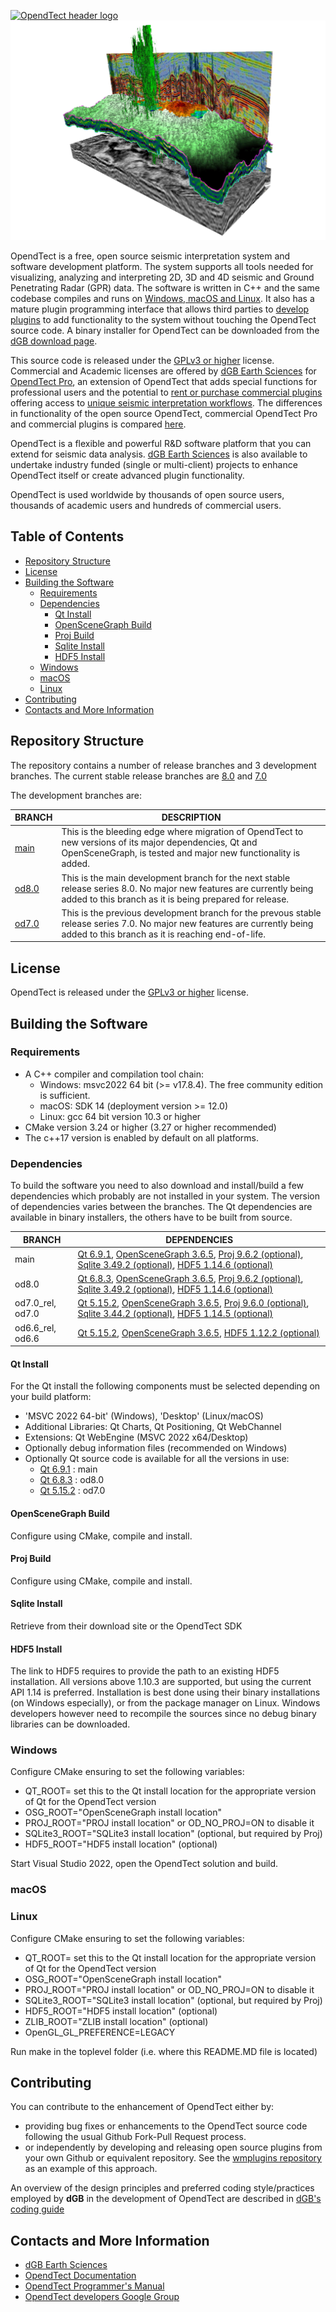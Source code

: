 [![OpendTect header logo][header-img]](https://dgbes.com/index.php/software#free)
[![Example][example-img]]()

OpendTect is a free, open source seismic interpretation system and software development platform. The system supports all tools needed for visualizing, analyzing and interpreting 2D, 3D and 4D seismic and Ground Penetrating Radar (GPR) data. The software is written in C++ and the same codebase compiles and runs on [Windows, macOS and Linux](https://dgbes.com/index.php/software/supported-platforms). It also has a mature plugin programming interface that allows third parties to [develop plugins](https://dgbes.com/index.php/services/research-development#develop-your-own-plugins) to add functionality to the system without touching the OpendTect source code. A binary installer for OpendTect can be downloaded from the [dGB download page](https://dgbes.com/index.php/download).

This source code is released under the [GPLv3 or higher](https://www.gnu.org/licenses/gpl-3.0.html) license. Commercial and Academic licenses are offered by [dGB Earth Sciences](https://dgbes.com) for [OpendTect Pro](https://dgbes.com/index.php/software#commercial), an extension of OpendTect that adds special functions for professional users and the potential to [rent or purchase commercial plugins](https://prostore.dgbes.com/) offering access to [unique seismic interpretation workflows](https://dgbes.com/index.php/software/plugins). The differences in functionality of the open source OpendTect, commercial OpendTect Pro and commercial plugins is compared [here](https://dgbes.com/index.php/software/supported-functionality).

OpendTect is a flexible and powerful R&D software platform that you can extend for seismic data analysis. [dGB Earth Sciences](https://dgbes.com/index.php/services/research-development) is also available to undertake industry funded (single or multi-client) projects to enhance OpendTect itself or create advanced plugin functionality. 

OpendTect is used worldwide by thousands of open source users, thousands of academic users and hundreds of commercial users.
## Table of Contents

- [Repository Structure](#repository-structure)
- [License](#license)
- [Building the Software](#building-the-software)
	- [Requirements](#requirements)
	- [Dependencies](#dependencies)
		- [Qt Install](#qt-install)
		- [OpenSceneGraph Build](#openscenegraph-build)
		- [Proj Build](#proj-build)
		- [Sqlite Install](#sqlite-install)
		- [HDF5 Install](#hdf5-install)
 	- [Windows](#windows)
 	- [macOS](#macos)
 	- [Linux](#linux)
- [Contributing](#contributing)
- [Contacts and More Information](#contacts-and-more-information)

## Repository Structure
The repository contains a number of release branches and 3 development branches. The current stable release branches are [8.0](https://github.com/OpendTect/OpendTect/tree/od8.0) and [7.0](https://github.com/OpendTect/OpendTect/tree/od7.0)

The development branches are:

| BRANCH | DESCRIPTION |
| -------------| ----------------- |
| [main](https://github.com/OpendTect/OpendTect/tree/main) | This is the bleeding edge where migration of OpendTect to new versions of its major dependencies, Qt and OpenSceneGraph, is tested and major new functionality is added.  |
| [od8.0](https://github.com/OpendTect/OpendTect/tree/od8.0)  | This is the main development branch for the next stable release series 8.0. No major new features are currently being added to this branch as it is being prepared for release. |
| [od7.0](https://github.com/OpendTect/OpendTect/tree/od7.0)  | This is the previous development branch for the prevous stable release series 7.0. No major new features are currently being added to this branch as it is reaching end-of-life. |

## License
OpendTect is released under the [GPLv3 or higher](https://www.gnu.org/licenses/gpl-3.0.html) license.

## Building the Software
### Requirements

- A C++ compiler and compilation tool chain:
	- Windows: msvc2022 64 bit (>= v17.8.4). The free community edition is sufficient.
	- macOS: SDK 14 (deployment version >= 12.0)
	- Linux: gcc 64 bit version 10.3 or higher
- CMake version 3.24 or higher (3.27 or higher recommended)
- The c++17 version is enabled by default on all platforms.

### Dependencies
To build the software you need to also download and install/build a few dependencies which probably are not installed in your system. The version of dependencies varies between the branches. The Qt dependencies are available in binary installers, the others have to be built from source.

| BRANCH | DEPENDENCIES |
| -------------| ----------------- |
| main | [Qt 6.9.1](https://download.qt.io/archive/qt/6.9/6.9.1/), [OpenSceneGraph 3.6.5](https://github.com/openscenegraph/OpenSceneGraph/archive/OpenSceneGraph-3.6.5.tar.gz), [Proj 9.6.2 (optional)](https://download.osgeo.org/proj/proj-9.6.0.tar.gz), [Sqlite 3.49.2 (optional)](https://www.sqlite.org/download.html), [HDF5 1.14.6 (optional)](https://www.hdfgroup.org/downloads/hdf5) |
| od8.0 | [Qt 6.8.3](https://download.qt.io/archive/qt/6.8/6.8.3/), [OpenSceneGraph 3.6.5](https://github.com/openscenegraph/OpenSceneGraph/archive/OpenSceneGraph-3.6.5.tar.gz), [Proj 9.6.2 (optional)](https://download.osgeo.org/proj/proj-9.6.2.tar.gz), [Sqlite 3.49.2 (optional)](https://www.sqlite.org/download.html), [HDF5 1.14.6 (optional)](https://www.hdfgroup.org/downloads/hdf5) |
| od7.0_rel, od7.0 | [Qt 5.15.2](https://download.qt.io/archive/qt/5.15/5.15.2/), [OpenSceneGraph 3.6.5](https://github.com/openscenegraph/OpenSceneGraph/archive/OpenSceneGraph-3.6.5.tar.gz), [Proj 9.6.0 (optional)](https://download.osgeo.org/proj/proj-9.6.2.tar.gz), [Sqlite 3.44.2 (optional)](https://www.sqlite.org/download.html), [HDF5 1.14.5 (optional)](https://www.hdfgroup.org/downloads/hdf5) |
| od6.6_rel, od6.6 | [Qt 5.15.2](https://download.qt.io/archive/qt/5.15/5.15.2/), [OpenSceneGraph 3.6.5](https://github.com/openscenegraph/OpenSceneGraph/archive/OpenSceneGraph-3.6.5.tar.gz), [HDF5 1.12.2 (optional)](https://www.hdfgroup.org/downloads/hdf5) |

#### Qt Install
For the Qt install the following components must be selected depending on your build platform:

-  'MSVC 2022 64-bit' (Windows), 'Desktop' (Linux/macOS)
-  Additional Libraries: Qt Charts, Qt Positioning, Qt WebChannel
-  Extensions: Qt WebEngine (MSVC 2022 x64/Desktop)
-  Optionally debug information files (recommended on Windows)
-  Optionally Qt source code is available for all the versions in use:
	- [Qt 6.9.1](https://dgbearthsciences.sharefile.com/public/share/web-sf90c630af7624eeea3c2d455543377a9) : main
	- [Qt 6.8.3](https://dgbearthsciences.sharefile.com/public/share/web-sad64fa4ce9974762a877a682d9d1a679) : od8.0
	- [Qt 5.15.2](https://dgbearthsciences.sharefile.com/public/share/web-s519e08d71a7044b8934d9b0f2b4563eb) : od7.0

#### OpenSceneGraph Build
Configure using CMake, compile and install. 

#### Proj Build
Configure using CMake, compile and install. 

#### Sqlite Install
Retrieve from their download site or the OpendTect SDK

#### HDF5 Install
The link to HDF5 requires to provide the path to an existing HDF5 installation. All versions above 1.10.3 are supported, but using the current API 1.14 is preferred. Installation is best done using their binary installations (on Windows especially), or from the package manager on Linux. Windows developers however need to recompile the sources since no debug binary libraries can be downloaded.

### Windows
Configure CMake ensuring to set the following variables:

- QT_ROOT= set this to the Qt install location for the appropriate version of Qt for the OpendTect version
- OSG_ROOT="OpenSceneGraph install location"
- PROJ_ROOT="PROJ install location" or OD_NO_PROJ=ON to disable it
- SQLite3_ROOT="SQLite3 install location" (optional, but required by Proj)
- HDF5_ROOT="HDF5 install location" (optional)

Start Visual Studio 2022, open the OpendTect solution and build.

### macOS
### Linux
Configure CMake ensuring to set the following variables:

- QT_ROOT= set this to the Qt install location for the appropriate version of Qt for the OpendTect version
- OSG_ROOT="OpenSceneGraph install location"
- PROJ_ROOT="PROJ install location" or OD_NO_PROJ=ON to disable it
- SQLite3_ROOT="SQLite3 install location" (optional, but required by Proj)
- HDF5_ROOT="HDF5 install location" (optional)
- ZLIB_ROOT="ZLIB install location" (optional)
- OpenGL\_GL\_PREFERENCE=LEGACY 

Run make in the toplevel folder (i.e. where this README.MD file is located)

## Contributing
[//]: # (PROBABLY WANT TO EXPAND THIS WITH GUIDANCE ON WHAT TYPE OF CONTRIBUTIONS WILL BE WELCOME AND WHERE  IN THE CODEBASE)
You can contribute to the enhancement of OpendTect either by:

- providing bug fixes or enhancements to the OpendTect source code following the usual Github Fork-Pull Request process. 
- or independently by developing and releasing open source plugins from your own Github or equivalent repository. See the [wmplugins repository](https://github.com/waynegm/OpendTect-Plugins) as an example of this approach.

An overview of the design principles and preferred coding style/practices employed by **dGB** in the development of OpendTect are described in [dGB's coding guide](https://doc.opendtect.org/7.0.0/doc/Programmer/Default.htm#6_principles_and_best_practices_in_opendtect_coding.htm)

## Contacts and More Information

- [dGB Earth Sciences](https://dgbes.com/index.php/contact)
- [OpendTect Documentation](https://dgbes.com/index.php/support#documentation)
- [OpendTect Programmer's Manual](https://doc.opendtect.org/7.0.0/doc/Programmer/Default.htm)
- [OpendTect developers Google Group](https://dgbes.com/index.php/support/faq-developers-google-group)

[header-img]: doc/pics/opendtect_header.png
[example-img]: doc/pics/supported-functionality.jpg
